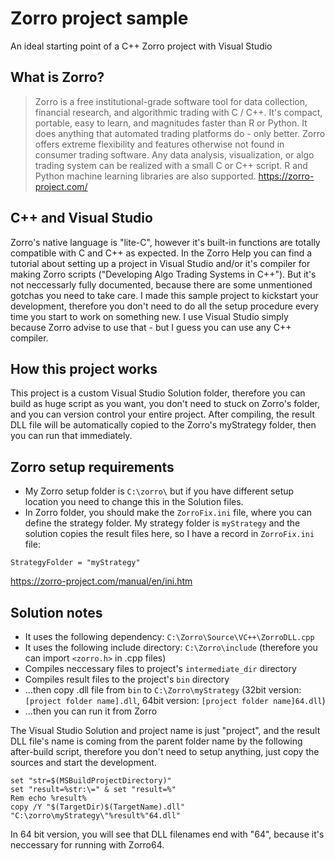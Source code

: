 # Zorro project sample
An ideal starting point of a C++ Zorro project with Visual Studio<br />

## What is Zorro?
>Zorro is a free institutional-grade software tool for data collection, financial research, and algorithmic trading with C / C++.  It's compact, portable, easy to learn, and magnitudes faster than R or Python. It does anything that automated trading platforms do - only better. Zorro offers extreme flexibility and features otherwise not found in consumer trading software. Any data analysis, visualization, or algo trading system can be realized with a small C or C++ script. R and Python machine learning libraries are also supported.
<https://zorro-project.com/>

## C++ and Visual Studio
Zorro's native language is "lite-C", however it's built-in functions are totally compatible with C and C++ as expected. In the Zorro Help you can find a tutorial about setting up a project in Visual Studio and/or it's compiler for making Zorro scripts ("Developing Algo Trading Systems in C++"). But it's not neccessarly fully documented, because there are some unmentioned gotchas you need to take care. I made this sample project to kickstart your development, therefore you don't need to do all the setup procedure every time you start to work on something new. I use Visual Studio simply because Zorro advise to use that - but I guess you can use any C++ compiler.

## How this project works

This project is a custom Visual Studio Solution folder, therefore you can build as huge script as you want, you don't need to stuck on Zorro's folder, and you can version control your entire project. After compiling, the result DLL file will be automatically copied to the Zorro's myStrategy folder, then you can run that immediately.

## Zorro setup requirements

* My Zorro setup folder is `C:\zorro\` but if you have different setup location you need to change this in the Solution files.
* In Zorro folder, you should make the `ZorroFix.ini` file, where you can define the strategy folder. My strategy folder is `myStrategy` and the solution copies the result files here, so I have a record in `ZorroFix.ini` file:
```
StrategyFolder = "myStrategy"
```
<https://zorro-project.com/manual/en/ini.htm>

## Solution notes

* It uses the following dependency: `C:\Zorro\Source\VC++\ZorroDLL.cpp`
* It uses the following include directory: `C:\Zorro\include` (therefore you can import `<zorro.h>` in .cpp files)
* Compiles neccessary files to project's `intermediate_dir` directory
* Compiles result files to the project's `bin` directory
* ...then copy .dll file from `bin` to `C:\Zorro\myStrategy` (32bit version: `[project folder name].dll`, 64bit version: `[project folder name]64.dll`)
* ...then you can run it from Zorro

The Visual Studio Solution and project name is just "project", and the result DLL file's name is coming from the parent folder name by the following after-build script, therefore you don't need to setup anything, just copy the sources and start the development.
```
set "str=$(MSBuildProjectDirectory)"
set "result=%str:\=" & set "result=%"
Rem echo %result%
copy /Y "$(TargetDir)$(TargetName).dll" "C:\zorro\myStrategy\"%result%"64.dll"
```
In 64 bit version, you will see that DLL filenames end with "64", because it's neccessary for running with Zorro64.